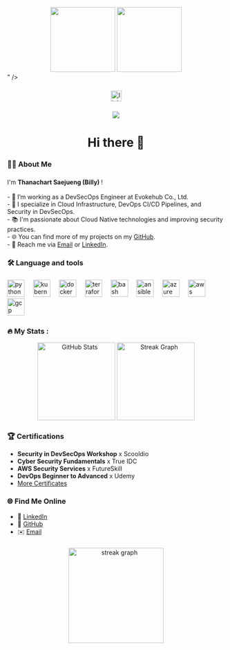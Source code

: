 <div align="center">
  <img height="150" src="<div align="center"> <img height="150" src="https://media0.giphy.com/media/v1.Y2lkPTc5MGI3NjExNXdlOTdkYTR4ZDk2NjBtN3RxamVkeGRpOTMxOXpyYnBkeGkzdms4MSZlcD12MV9pbnRlcm5hbF9naWZfYnlfaWQmY3Q9Zw/78XCFBGOlS6keY1Bil/giphy.webp" /> </div>"  />
</div>

###

<div align="center">
  <img src="https://img.shields.io/static/v1?message=LinkedIn&logo=linkedin&label=&color=0077B5&logoColor=white&labelColor=&style=for-the-badge" height="25" alt="linkedin logo"  />
</div>

###

<div align="center">
  <img src="https://visitor-badge.laobi.icu/badge?page_id=maurodesouza.maurodesouza&"  />
</div>

###

<h1 align="center">Hi there 👋</h1>

###

<h3 align="left">👩‍💻  About Me</h3>

###

<p align="left"> I'm <strong>Thanachart Saejueng (Billy) </strong>! <br><br> - 🔭 I’m working as a DevSecOps Engineer at Evokehub Co., Ltd.<br> - 🚀 I specialize in Cloud Infrastructure, DevOps CI/CD Pipelines, and Security in DevSecOps.<br> - 📚 I'm passionate about Cloud Native technologies and improving security practices.<br> - 🌐 You can find more of my projects on my <a href="https://github.com/bxlldev">GitHub</a>.<br> - 💬 Reach me via <a href="mailto:thanachart.devs@gmail.com">Email</a> or <a href="https://www.linkedin.com/in/thanachart-saejueng">LinkedIn</a>. </p>

###

<h3 align="left">🛠 Language and tools</h3>

###


<div align="left">
  <img src="https://upload.wikimedia.org/wikipedia/commons/c/c3/Python-logo-notext.svg" height="40" alt="python logo"  />
  <img width="12" />
  <img src="https://cdn.jsdelivr.net/gh/devicons/devicon/icons/kubernetes/kubernetes-plain.svg" height="40" alt="kubernetes logo"  />
  <img width="12" />
  <img src="https://cdn.jsdelivr.net/gh/devicons/devicon/icons/docker/docker-plain-wordmark.svg" height="40" alt="docker logo"  />
  <img width="12" />
  <img src="https://cdn.jsdelivr.net/gh/devicons/devicon/icons/terraform/terraform-original.svg" height="40" alt="terraform logo"  />
  <img width="12" />
  <img src="https://cdn.jsdelivr.net/gh/devicons/devicon/icons/bash/bash-original.svg" height="40" alt="bash logo"  />
  <img width="12" />
  <img src="https://cdn.jsdelivr.net/gh/devicons/devicon/icons/ansible/ansible-original.svg" height="40" alt="ansible logo"  />
  <img width="12" />
  <img src="https://cdn.jsdelivr.net/gh/devicons/devicon/icons/azure/azure-original.svg" height="40" alt="azure logo"  />
  <img width="12" />
  <img src="https://upload.wikimedia.org/wikipedia/commons/9/93/Amazon_Web_Services_Logo.svg" height="40" alt="aws logo"  />
  <img width="12" />
  <img src="https://cdn.jsdelivr.net/gh/devicons/devicon/icons/googlecloud/googlecloud-original.svg" height="40" alt="gcp logo"  />
  <img width="12" />
  
</div>

###

<h3 align="left">🔥 My Stats :</h3>
<div align="center"> <img src="https://github-readme-stats.vercel.app/api?username=bxlldev&show_icons=true&theme=dark" height="180" alt="GitHub Stats" /> <img src="https://streak-stats.demolab.com?user=bxlldev&locale=en&mode=daily&theme=dark&hide_border=false&border_radius=5&order=3" height="180" alt="Streak Graph" /> </div>

###

<h3 align="left">🏆 Certifications</h3>

- **Security in DevSecOps Workshop** x Scooldio  
- **Cyber Security Fundamentals** x True IDC  
- **AWS Security Services** x FutureSkill  
- **DevOps Beginner to Advanced** x Udemy  
- [More Certificates](https://drive.google.com/drive/folders/1F12HLnezmAdZ6Ia5MYzQwrwl_v7iNM3R?usp=sharing)

###

###

<h3 align="left">🌐 Find Me Online</h3>

- 💼 [LinkedIn](https://www.linkedin.com/in/thanachart-saejueng)  
- 📂 [GitHub](https://github.com/bxlldev)  
- ✉️ [Email](mailto:thanachart.devs@gmail.com)  

###

###

<div align="center">
  <img src="https://streak-stats.demolab.com?user=maurodesouza&locale=en&mode=daily&theme=dark&hide_border=false&border_radius=5&order=3" height="220" alt="streak graph"  />
</div>

###
